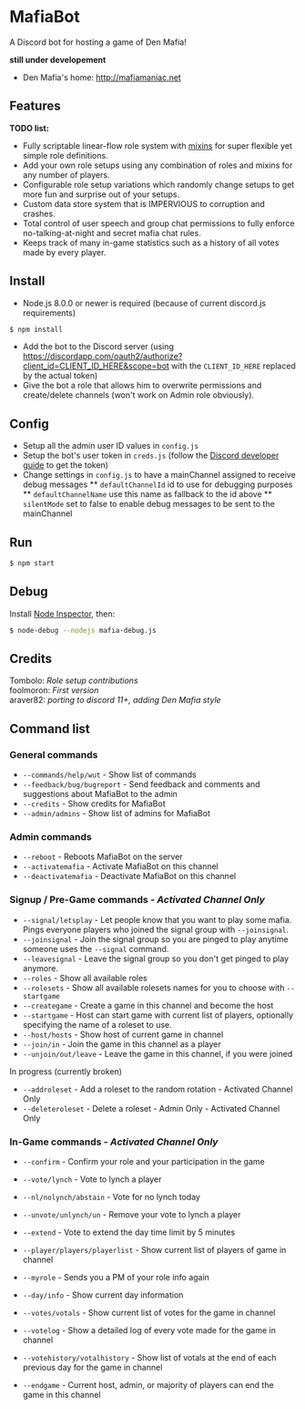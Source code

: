 # MafiaBot

A Discord bot for hosting a game of Den Mafia!

**still under developement**  

* Den Mafia's home: http://mafiamaniac.net

## Features

**TODO list:**

* Fully scriptable linear-flow role system with [mixins](roles/mods) for super flexible yet simple role definitions.
* Add your own role setups using any combination of roles and mixins for any number of players.
* Configurable role setup variations which randomly change setups to get more fun and surprise out of your setups.
* Custom data store system that is IMPERVIOUS to corruption and crashes.
* Total control of user speech and group chat permissions to fully enforce no-talking-at-night and secret mafia chat rules.
* Keeps track of many in-game statistics such as a history of all votes made by every player.

## Install

* Node.js 8.0.0 or newer is required (because of current discord.js requirements)

```sh
$ npm install
```

* Add the bot to the Discord server (using https://discordapp.com/oauth2/authorize?client_id=CLIENT_ID_HERE&scope=bot with the `CLIENT_ID_HERE` replaced by the actual token)
* Give the bot a role that allows him to overwrite permissions and create/delete channels (won't work on Admin role obviously).

## Config

* Setup all the admin user ID values in `config.js`  
* Setup the bot's user token in `creds.js` (follow the [Discord developer guide](https://discordapp.com/developers/docs/intro) to get the token)
* Change settings in `config.js` to have a mainChannel assigned to receive debug messages
** `defaultChannelId` id to use for debugging purposes
** `defaultChannelName` use this name as fallback to the id above
** `silentMode` set to false to enable debug messages to be sent to the mainChannel

## Run

```sh
$ npm start
```

## Debug

Install [Node Inspector](https://github.com/node-inspector/node-inspector), then:
```sh
$ node-debug --nodejs mafia-debug.js
```

## Credits
Tombolo: *Role setup contributions*  
foolmoron: *First version*  
araver82: *porting to discord 11+, adding Den Mafia style*

## Command list

### General commands 
* `--commands/help/wut` - Show list of commands
* `--feedback/bug/bugreport` - Send feedback and comments and suggestions about MafiaBot to the admin
* `--credits` - Show credits for MafiaBot
* `--admin/admins` - Show list of admins for MafiaBot

### Admin commands
* `--reboot` - Reboots MafiaBot on the server
* `--activatemafia` - Activate MafiaBot on this channel
* `--deactivatemafia` - Deactivate MafiaBot on this channel

### Signup / Pre-Game commands - *Activated Channel Only*
* `--signal/letsplay` - Let people know that you want to play some mafia. Pings everyone players who joined the signal group with `--joinsignal`.
* `--joinsignal` - Join the signal group so you are pinged to play anytime someone uses the `--signal` command.
* `--leavesignal` - Leave the signal group so you don't get pinged to play anymore.
* `--roles` - Show all available roles
* `--rolesets` - Show all available rolesets names for you to choose with `--startgame`
* `--creategame` - Create a game in this channel and become the host
* `--startgame` - Host can start game with current list of players, optionally specifying the name of a roleset to use.
* `--host/hosts` - Show host of current game in channel
* `--join/in` - Join the game in this channel as a player
* `--unjoin/out/leave` - Leave the game in this channel, if you were joined

In progress (currently broken)
* `--addroleset` - Add a roleset to the random rotation - Activated Channel Only
* `--deleteroleset` - Delete a roleset - Admin Only - Activated Channel Only

### In-Game commands - *Activated Channel Only*
* `--confirm` - Confirm your role and your participation in the game

* `--vote/lynch` - Vote to lynch a player
* `--nl/nolynch/abstain` - Vote for no lynch today
* `--unvote/unlynch/un` - Remove your vote to lynch a player
* `--extend` - Vote to extend the day time limit by 5 minutes

* `--player/players/playerlist` - Show current list of players of game in channel
* `--myrole` - Sends you a PM of your role info again
* `--day/info` - Show current day information
* `--votes/votals` - Show current list of votes for the game in channel
* `--votelog` - Show a detailed log of every vote made for the game in channel
* `--votehistory/votalhistory` - Show list of votals at the end of each previous day for the game in channel
* `--endgame` - Current host, admin, or majority of players can end the game in this channel

